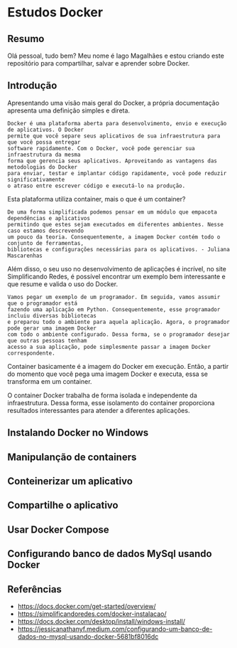 # Estudos Docker

## Resumo
Olá pessoal, tudo bem?
Meu nome é Iago Magalhães e estou criando este repositório para compartilhar, salvar e aprender sobre Docker.

## Introdução
<p>
Apresentando uma visão mais geral do Docker, a própria documentação apresenta uma definição simples e direta.
</p>

    Docker é uma plataforma aberta para desenvolvimento, envio e execução de aplicativos. O Docker
    permite que você separe seus aplicativos de sua infraestrutura para que você possa entregar 
    software rapidamente. Com o Docker, você pode gerenciar sua infraestrutura da mesma 
    forma que gerencia seus aplicativos. Aproveitando as vantagens das metodologias do Docker
    para enviar, testar e implantar código rapidamente, você pode reduzir significativamente
    o atraso entre escrever código e executá-lo na produção.

<p>
Esta plataforma utiliza container, mais o que é um container?
</p>

    De uma forma simplificada podemos pensar em um módulo que empacota dependências e aplicativos
    permitindo que estes sejam executados em diferentes ambientes. Nesse caso estamos descrevendo
    um pouco da teoria. Consequentemente, a imagem Docker contém todo o conjunto de ferramentas,
    bibliotecas e configurações necessárias para os aplicativos. - Juliana Mascarenhas

<p>
  Além disso, o seu uso no desenvolvimento de aplicações é incrível, no site Simplificando Redes, é possível encontrar um exemplo bem interessante e que resume e valida o uso do Docker.
</p>

    Vamos pegar um exemplo de um programador. Em seguida, vamos assumir que o programador está 
    fazendo uma aplicação em Python. Consequentemente, esse programador incluiu diversas bibliotecas 
    e preparou todo o ambiente para aquela aplicação. Agora, o programador pode gerar uma imagem Docker
    com todo o ambiente configurado. Dessa forma, se o programador desejar que outras pessoas tenham
    acesso a sua aplicação, pode simplesmente passar a imagem Docker correspondente.

<p>
    Container basicamente é a imagem do Docker em execução. Então, a partir do momento que você pega uma imagem Docker e executa, essa se transforma em um container.
</p>

<p>
O container Docker trabalha de forma isolada e independente da infraestrutura. Dessa forma, esse isolamento do container proporciona resultados interessantes para atender a diferentes aplicações.
</p>

## Instalando Docker no Windows

## Manipulanção de containers

## Conteinerizar um aplicativo

## Compartilhe o aplicativo

## Usar Docker Compose

## Configurando banco de dados MySql usando Docker

## Referências
- https://docs.docker.com/get-started/overview/
- https://simplificandoredes.com/docker-instalacao/
- https://docs.docker.com/desktop/install/windows-install/
- https://jessicanathanyf.medium.com/configurando-um-banco-de-dados-no-mysql-usando-docker-5681bf8016dc
